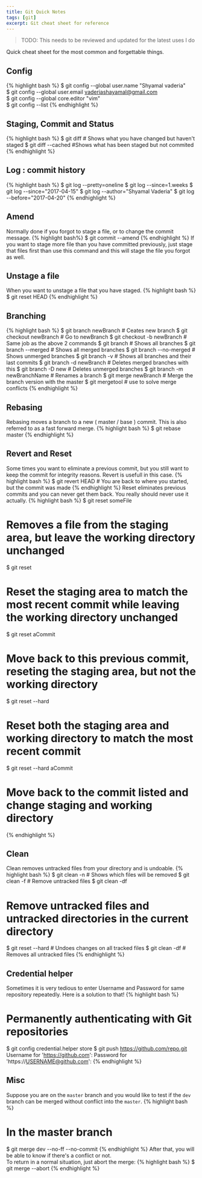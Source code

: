 ```yaml
---
title: Git Quick Notes
tags: [git]
excerpt: Git cheat sheet for reference
---
```

> TODO: This needs to be reviewed and updated for the latest uses I do

Quick cheat sheet for the most common and forgettable things.

## Config
{% highlight bash %}
$ git config --global user.name "Shyamal vaderia"   
$ git config --global user.email vaderiashayamal@gmail.com  
$ git config --global core.editor "vim"  
$ git config --list 
{% endhighlight %}

## Staging, Commit and Status
{% highlight bash %}
$ git diff          # Shows what you have changed but haven't staged
$ git diff --cached #Shows what has been staged but not commited
{% endhighlight %}

## Log : commit history
{% highlight bash %}
$ git log --pretty=oneline 
$ git log --since=1.weeks
$ git log --since="2017-04-15" 
$ git log --author="Shyamal Vaderia" 
$ git log --before="2017-04-20" 
{% endhighlight %}

## Amend
Normally done if you forgot to stage a file, or to change the commit message.
{% highlight bash%}
$ git commit --amend
{% endhighlight %}
If you want to stage more file than you have committed previously, just stage
that files first than use this command and this will stage 
the file you forgot as well.  

## Unstage a file
When you want to unstage a file that you have staged.
{% highlight bash %}
$ git reset HEAD <file name>
{% endhighlight %}

## Branching
{% highlight bash %}
$ git branch newBranch        # Ceates new branch
$ git checkout newBranch      # Go to newBranch
$ git checkout -b newBranch   # Same job as the above 2 commands
$ git branch                  # Shows all branches
$ git branch --merged         # Shows all merged branches
$ git branch --no-merged      # Shows unmerged branches
$ git branch -v               # Shows all branches and their last commits
$ git branch -d newBranch     # Deletes merged branches with this
$ git branch -D new           # Deletes unmerged branches
$ git branch -m newBranchName # Renames a branch
$ git merge newBranch         # Merge the branch version with the master
$ git mergetool               # use to solve merge conflicts
{% endhighlight %}

## Rebasing
Rebasing moves a branch to a new ( master / base ) commit. 
This is also referred to as a fast forward merge. 
{% highlight bash %}
$ git rebase master
{% endhighlight %}

## Revert and Reset
Some times you want to eliminate a previous commit, 
but you still want to keep the commit for integrity reasons.
Revert is usefull in this case.
{% highlight bash %}
$ git revert HEAD # You are back to where you started, but the commit was made
{% endhighlight %}
Reset eliminates previous commits and you can never get them back. 
You really should never use it actually.
{% highlight bash %}
$ git reset someFile 
# Removes a file from the staging area, but leave the working directory unchanged
$ git reset 
# Reset the staging area to match the most recent commit while leaving the working directory unchanged
$ git reset aCommit 
# Move back to this previous commit, reseting the staging area, but not the working directory
$ git reset --hard 
# Reset both the staging area and working directory to match the most recent commit
$ git reset --hard aCommit 
# Move back to the commit listed and change staging and working directory
{% endhighlight %}

## Clean
Clean removes untracked files from your directory and is undoable.
{% highlight bash %}
$ git clean -n # Shows which files will be removed
$ git clean -f # Remove untracked files
$ git clean -df 
# Remove untracked files and untracked directories in the current directory
$ git reset --hard # Undoes changes on all tracked files
$ git clean -df # Removes all untracked files
{% endhighlight %}

## Credential helper
Sometimes it is very tedious to enter Username and Password for same repository repeatedly.
Here is a solution to that!
{% highlight bash %}
# Permanently authenticating with Git repositories
$ git config credential.helper store
$ git push https://github.com/repo.git
    Username for 'https://github.com': <USERNAME>
    Password for 'https://USERNAME@github.com': <PASSWORD>
{% endhighlight %}

## Misc
Suppose you are on the `master` branch and you would like to test if the `dev` branch can be merged without conflict into the `master`.
{% highlight bash %}
# In the master branch
$ git merge dev --no-ff --no-commit
{% endhighlight %}
After that, you will be able to know if there's a conflict or not.  
To return in a normal situation, just abort the merge:
{% highlight bash %}
$ git merge --abort
{% endhighlight %}
